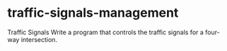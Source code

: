 # traffic-signals-management
Traffic Signals  Write a program that controls the traffic signals for a four-way intersection.
